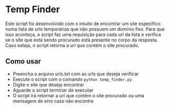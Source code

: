 # Temp Finder

Este script foi desenvolvido com o intuito de encontrar um site específico numa lista de urls temporárias que não possuem um domínio fixo. Para que isso aconteça, o script faz uma requisição para cada url da lista e verifica se o site que está sendo procurado está presente no corpo da resposta. Caso esteja, o script retorna a url que contém o site procurado.

## Como usar

- Preencha o arquivo urls.txt com as urls que deseja verificar
- Execute o script com o comando `python temp_finder.py`
- Digite o site que deseja encontrar
- Aguarde o script terminar de executar
- O script irá retornar a url que contém o site procurado ou uma mensagem de erro caso não encontre
